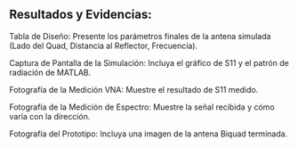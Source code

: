 ## Resultados y Evidencias:

Tabla de Diseño: Presente los parámetros finales de la antena simulada (Lado del Quad, Distancia al Reflector, Frecuencia).

Captura de Pantalla de la Simulación: Incluya el gráfico de S11 y el patrón de radiación de MATLAB.

Fotografía de la Medición VNA: Muestre el resultado de S11 medido.

Fotografía de la Medición de Espectro: Muestre la señal recibida y cómo varía con la dirección.

Fotografía del Prototipo: Incluya una imagen de la antena Biquad terminada.
